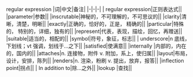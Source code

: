  regular expression
|词|中文|备注|
|-|-|-|
| regular expression|正则表达式||
|parameter|参数||
|inscrutable|神秘的，不可理解的，不可思议的||
|clarity|清晰，清楚，明晰||
|exactly|正确的，恰好的，正是， 精确的||
|particular|特殊的， 特别的，详细，独有的||
|represent|代表，表现，描绘，回忆，再赠送||
|suitable|适当的，相配的||
|symbol|符号，象征，标志||
| underscore|n 底线，下划线；vt 强调，划线于...之下||
|satisfied|使满意||
|internally |内部的，内在的，国内的||
|attaches|n. 连接物，附件 v. 附加，系上，使归属||
|layout|布局，设计，安排，陈列||
|renders|n. 渲染，粉刷 v. 提出，放弃，报答||
|inflection point|拐点||
| In addition to|除...之外||
|lookup |查找||


